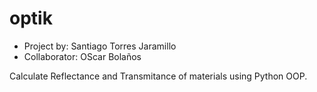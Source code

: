 # optik
* Project by: Santiago Torres Jaramillo
* Collaborator: OScar Bolaños

Calculate Reflectance and Transmitance of materials using Python OOP.

